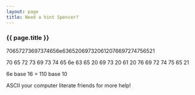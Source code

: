 ```yaml
---
layout: page
title: Need a hint Spencer?
---
```


### {{ page.title }}

70657273697374656e636520697320612076697274756521

70 65 72 73 69 73 74 65 6e 63 65 20 69 73 20 61 20 76 69 72 74 75 65 21

6e base 16 = 110 base 10

ASCII your computer literate friends for more help!
